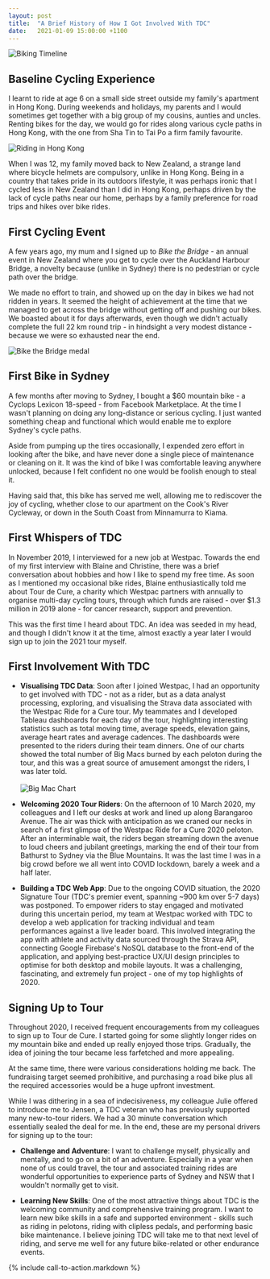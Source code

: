 ```yaml
---
layout: post
title:  "A Brief History of How I Got Involved With TDC"
date:   2021-01-09 15:00:00 +1100
---
```


![Biking Timeline]({{site.baseurl}}/images/timeline.jpg)

## Baseline Cycling Experience

I learnt to ride at age 6 on a small side street outside my family's apartment in Hong Kong. During weekends and holidays, my parents and I would sometimes get together with a big group of my cousins, aunties and uncles. Renting bikes for the day, we would go for rides along various cycle paths in Hong Kong, with the one from Sha Tin to Tai Po a firm family favourite.

![Riding in Hong Kong]({{site.baseurl}}/images/hk-ride-with-dad.jpeg)

When I was 12, my family moved back to New Zealand, a strange land where bicycle helmets are compulsory, unlike in Hong Kong. Being in a country that takes pride in its outdoors lifestyle, it was perhaps ironic that I cycled less in New Zealand than I did in Hong Kong, perhaps driven by the lack of cycle paths near our home, perhaps by a family preference for road trips and hikes over bike rides.


## First Cycling Event

A few years ago, my mum and I signed up to _Bike the Bridge_ - an annual event in New Zealand where you get to cycle over the Auckland Harbour Bridge, a novelty because (unlike in Sydney) there is no pedestrian or cycle path over the bridge.

We made no effort to train, and showed up on the day in bikes we had not ridden in years. It seemed the height of achievement at the time that we managed to get across the bridge without getting off and pushing our bikes. We boasted about it for days afterwards, even though we didn't actually complete the full 22 km round trip - in hindsight a very modest distance - because we were so exhausted near the end.

![Bike the Bridge medal]({{site.baseurl}}/images/bike-the-bridge-medal.jpg)


## First Bike in Sydney

A few months after moving to Sydney, I bought a $60 mountain bike - a Cyclops Lexicon 18-speed - from Facebook Marketplace. At the time I wasn't planning on doing any long-distance or serious cycling. I just wanted something cheap and functional which would enable me to explore Sydney's cycle paths.

Aside from pumping up the tires occasionally, I expended zero effort in looking after the bike, and have never done a single piece of maintenance or cleaning on it. It was the kind of bike I was comfortable leaving anywhere unlocked, because I felt confident no one would be foolish enough to steal it.

Having said that, this bike has served me well, allowing me to rediscover the joy of cycling, whether close to our apartment on the Cook's River Cycleway, or down in the South Coast from Minnamurra to Kiama.


## First Whispers of TDC

In November 2019, I interviewed for a new job at Westpac. Towards the end of my first interview with Blaine and Christine, there was a brief conversation about hobbies and how I like to spend my free time. As soon as I mentioned my occasional bike rides, Blaine enthusiastically told me about Tour de Cure, a charity which Westpac partners with annually to organise multi-day cycling tours, through which funds are raised - over $1.3 million in 2019 alone - for cancer research, support and prevention.

This was the first time I heard about TDC. An idea was seeded in my head, and though I didn't know it at the time, almost exactly a year later I would sign up to join the 2021 tour myself.


## First Involvement With TDC

- **Visualising TDC Data**: Soon after I joined Westpac, I had an opportunity to get involved with TDC - not as a rider, but as a data analyst processing, exploring, and visualising the Strava data associated with the Westpac Ride for a Cure tour. My teammates and I developed Tableau dashboards for each day of the tour, highlighting interesting statistics such as total moving time, average speeds, elevation gains, average heart rates and average cadences. The dashboards were presented to the riders during their team dinners. One of our charts showed the total number of Big Macs burned by each peloton during the tour, and this was a great source of amusement amongst the riders, I was later told. <br><br>![Big Mac Chart]({{site.baseurl}}/images/big-mac-chart.png)

- **Welcoming 2020 Tour Riders**: On the afternoon of 10 March 2020, my colleagues and I left our desks at work and lined up along Barangaroo Avenue. The air was thick with anticipation as we craned our necks in search of a first glimpse of the Westpac Ride for a Cure 2020 peloton. After an interminable wait, the riders began streaming down the avenue to loud cheers and jubilant greetings, marking the end of their tour from Bathurst to Sydney via the Blue Mountains. It was the last time I was in a big crowd before we all went into COVID lockdown, barely a week and a half later.

- **Building a TDC Web App**: Due to the ongoing COVID situation, the 2020 Signature Tour (TDC's premier event, spanning ~900 km over 5-7 days) was postponed. To empower riders to stay engaged and motivated during this uncertain period, my team at Westpac worked with TDC to develop a web application for tracking individual and team performances against a live leader board. This involved integrating the app with athlete and activity data sourced through the Strava API, connecting Google Firebase's NoSQL database to the front-end of the application, and applying best-practice UX/UI design principles to optimise for both desktop and mobile layouts. It was a challenging, fascinating, and extremely fun project - one of my top highlights of 2020.


## Signing Up to Tour

Throughout 2020, I received frequent encouragements from my colleagues to sign up to Tour de Cure. I started going for some slightly longer rides on my mountain bike and ended up really enjoyed those trips. Gradually, the idea of joining the tour became less farfetched and more appealing.

At the same time, there were various considerations holding me back. The fundraising target seemed prohibitive, and purchasing a road bike plus all the required accessories would be a huge upfront investment.

While I was dithering in a sea of indecisiveness, my colleague Julie offered to introduce me to Jensen, a TDC veteran who has previously supported many new-to-tour riders. We had a 30 minute conversation which essentially sealed the deal for me. In the end, these are my personal drivers for signing up to the tour:

- **Challenge and Adventure**: I want to challenge myself, physically and mentally, and to go on a bit of an adventure. Especially in a year when none of us could travel, the tour and associated training rides are wonderful opportunities to experience parts of Sydney and NSW that I wouldn't normally get to visit.

- **Learning New Skills**: One of the most attractive things about TDC is the welcoming community and comprehensive training program. I want to learn new bike skills in a safe and supported environment - skills such as riding in pelotons, riding with clipless pedals, and performing basic bike maintenance. I believe joining TDC will take me to that next level of riding, and serve me well for any future bike-related or other endurance events.

{% include call-to-action.markdown %}
